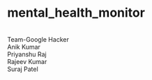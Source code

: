 # mental_health_monitor
<br>
Team-Google Hacker
<br>
Anik Kumar
<br>
Priyanshu Raj
<br>
Rajeev Kumar
<br>
Suraj Patel
